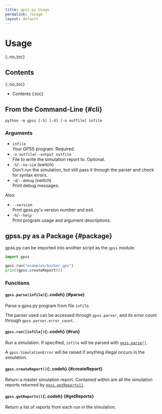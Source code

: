 ```yaml
---
title: gpss.py Usage
permalink: /usage
layout: default
---
```


# Usage
{:.no_toc}

## Contents
{:.no_toc}

- Contents
{:toc}


## From the Command-Line {#cli}
~~~
python -m gpss [-S] [-d] [-o outfile] infile
~~~

### Arguments
- `infile`\
Your GPSS program. Required.
- `-o outfile`/`--output outfile`\
File to write the simulation report to. Optional.
- `-S`/`--no-sim` (switch)\
Don't run the simulation, but still pass it through the parser and check
for syntax errors.
- `-d`/`--debug` (switch)\
Print debug messages.

Also:
- `--version`\
Print gpss.py's version number and exit.
- `-h`/`--help`\
Print program usage and argument descriptions.

## gpss.py as a Package {#package}
gpss.py can be imported into another script as the `gpss` module.
~~~ python
import gpss

gpss.run("examples/barber.gps")
print(gpss.createReport())
~~~

### Functions

#### `gpss.parse(infile)`{:.codeh} {#parse}
Parse a gpss.py program from file `infile`.

The parser used can be accessed through `gpss.parser`, and its error
count through `gpss.parser.error_count`.

#### `gpss.run([infile])`{:.codeh} {#run}
Run a simulation. If specified, `infile` will be parsed with
[`gpss.parse()`](#functions-parse).

A `gpss.SimulationError` will be raised if anything illegal occurs in
the simulation.

#### `gpss.createReport()`{:.codeh} {#createReport}
Return a master simulation report. Contained within are all the
simulation reports returned by
[`gpss.getReports()`](#functions-getReports).

#### `gpss.getReports()`{:.codeh} {#getReports}
Return a list of reports from each run in the simulation.
